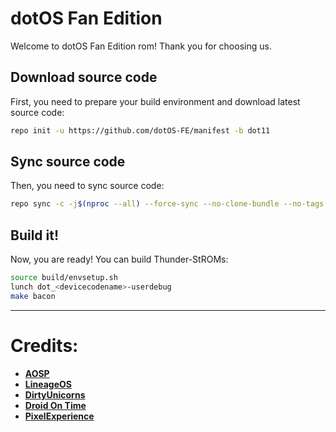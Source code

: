 dotOS Fan Edition
===========

Welcome to dotOS Fan Edition rom! Thank you for choosing us.

## Download source code ##

First, you need to prepare your build environment and download latest source code:

```bash
repo init -u https://github.com/dotOS-FE/manifest -b dot11
```

## Sync source code ##

Then, you need to sync source code:

```bash
repo sync -c -j$(nproc --all) --force-sync --no-clone-bundle --no-tags
```

## Build it! ##

Now, you are ready! You can build Thunder-StROMs:

```bash
source build/envsetup.sh
lunch dot_<devicecodename>-userdebug
make bacon
```
-----------------------------------------------------------------------------

Credits:
=======
 * [**AOSP**](https://android.googlesource.com)
 * [**LineageOS**](https://github.com/LineageOS)
 * [**DirtyUnicorns**](https://github.com/dirtyunicorns)
 * [**Droid On Time**](https://github.com/dotOS)
 * [**PixelExperience**](https://github.com/PixelExperience)

